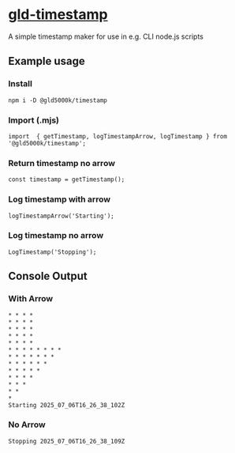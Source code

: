 # [gld-timestamp](https://www.npmjs.com/package/@gld5000k/timestamp)

A simple timestamp maker for use in e.g. CLI node.js scripts

## Example usage

### Install

```
npm i -D @gld5000k/timestamp
```

### Import (.mjs)

```
import  { getTimestamp, logTimestampArrow, logTimestamp } from '@gld5000k/timestamp';
```

### Return timestamp no arrow

```
const timestamp = getTimestamp();
```

### Log timestamp with arrow

```
logTimestampArrow('Starting');
```

### Log timestamp no arrow

```
LogTimestamp('Stopping');
```

## Console Output

### With Arrow

```
* * * *
* * * *
* * * *
* * * *
* * * *
* * * * * * * *
* * * * * * *
* * * * * *
* * * * *
* * * *
* * *
* *
*
Starting 2025_07_06T16_26_38_102Z
```

### No Arrow

```
Stopping 2025_07_06T16_26_38_109Z
```
